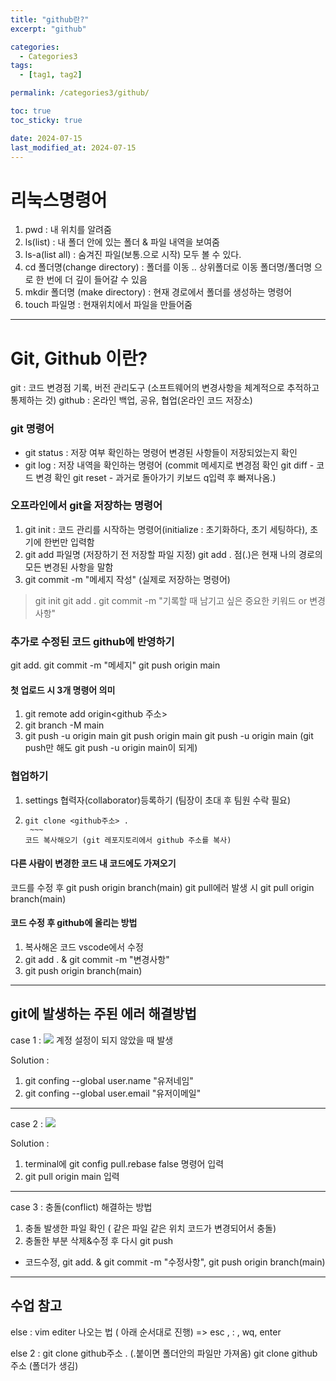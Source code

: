 ```yaml
---
title: "github란?"
excerpt: "github"

categories:
  - Categories3
tags:
  - [tag1, tag2]

permalink: /categories3/github/

toc: true
toc_sticky: true

date: 2024-07-15
last_modified_at: 2024-07-15
---
```


# 리눅스명령어

1. pwd : 내 위치를 알려줌
2. ls(list) : 내 폴더 안에 있는 폴더 & 파일 내역을 보여줌
3. ls-a(list all) : 숨겨진 파일(보통.으로 시작) 모두 볼 수 있다.
4. cd 폴더명(change directory) : 폴더를 이동
   .. 상위폴더로 이동
   폴더명/폴더명 으로 한 번에 더 깊이 들어갈 수 있음
5. mkdir 폴더명 (make directory) : 현재 경로에서 폴더를 생성하는 명령어
6. touch 파일명 : 현재위치에서 파일을 만들어줌

---

# Git, Github 이란?

git : 코드 변경점 기록, 버전 관리도구
(소프트웨어의 변경사항을 체계적으로 추적하고 통제하는 것)
github : 온라인 백업, 공유, 협업(온라인 코드 저장소)

### git 명령어

- git status : 저장 여부 확인하는 명령어
  변경된 사항들이 저장되었는지 확인
- git log : 저장 내역을 확인하는 명령어
  (commit 메세지로 변경점 확인
  git diff - 코드 변경 확인
  git reset - 과거로 돌아가기
  키보드 q입력 후 빠져나옴.)

### 오프라인에서 git을 저장하는 명령어

1. git init : 코드 관리를 시작하는 명령어(initialize : 초기화하다, 초기 세팅하다), 초기에 한번만 입력함
2. git add 파일명 (저장하기 전 저장할 파일 지정)
   git add . 점(.)은 현재 나의 경로의 모든 변경된 사항을 말함
3. git commit -m "메세지 작성" (실제로 저장하는 명령어)

> git init
> git add .
> git commit -m "기록할 때 남기고 싶은 중요한 키워드 or 변경사항"

### 추가로 수정된 코드 github에 반영하기

git add.
git commit -m "메세지"
git push origin main

#### 첫 업로드 시 3개 명령어 의미

1. git remote add origin<github 주소>
2. git branch -M main
3. git push -u origin main
   git push origin main
   git push -u origin main (git push만 해도 git push -u origin main이 되게)

### 협업하기

1. settings 협력자(collaborator)등록하기
   (팀장이 초대 후 팀원 수락 필요)
2. ```
   git clone <github주소> .
   	~~~
   코드 복사해오기 (git 레포지토리에서 github 주소를 복사)
   ```

#### 다른 사람이 변경한 코드 내 코드에도 가져오기

코드를 수정 후 git push origin branch(main)
git pull에러 발생 시 git pull origin branch(main)

#### 코드 수정 후 github에 올리는 방법

1. 복사해온 코드 vscode에서 수정
2. git add . & git commit -m "변경사항"
3. git push origin branch(main)

---

## git에 발생하는 주된 에러 해결방법

case 1 :
![](https://velog.velcdn.com/images/alice0751/post/8ad65e82-83d3-4111-8f1e-249e9df0715d/image.png)
계정 설정이 되지 않았을 때 발생

Solution :

1. git confing --global user.name "유저네임"
2. git confing --global user.email "유저이메일"

---

case 2 :
![](https://velog.velcdn.com/images/alice0751/post/5babaae2-ee7b-46e0-b65e-d225bce7e436/image.png)

Solution :

1. terminal에 git config pull.rebase false 명령어 입력
2. git pull origin main 입력

---

case 3 :
충돌(conflict) 해결하는 방법

1. 충돌 발생한 파일 확인 ( 같은 파일 같은 위치 코드가 변경되어서 충돌)
2. 충돌한 부분 삭제&수정 후 다시 git push

- 코드수정, git add. & git commit -m "수정사항", git push origin branch(main)

---

## 수업 참고

else :
vim editer 나오는 법 ( 아래 순서대로 진행)
=> esc , : , wq, enter

else 2 :
git clone github주소 . (.붙이면 폴더안의 파일만 가져옴)
git clone github주소 (폴더가 생김)
